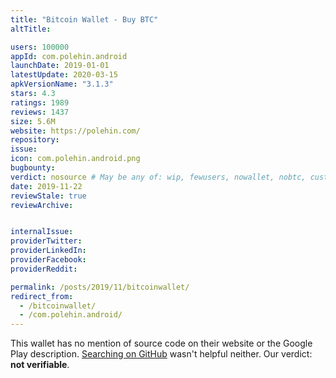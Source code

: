 ```yaml
---
title: "Bitcoin Wallet - Buy BTC"
altTitle: 

users: 100000
appId: com.polehin.android
launchDate: 2019-01-01
latestUpdate: 2020-03-15
apkVersionName: "3.1.3"
stars: 4.3
ratings: 1989
reviews: 1437
size: 5.6M
website: https://polehin.com/
repository: 
issue: 
icon: com.polehin.android.png
bugbounty: 
verdict: nosource # May be any of: wip, fewusers, nowallet, nobtc, custodial, nosource, nonverifiable, verifiable, bounty, defunct
date: 2019-11-22
reviewStale: true
reviewArchive:


internalIssue: 
providerTwitter: 
providerLinkedIn: 
providerFacebook: 
providerReddit: 

permalink: /posts/2019/11/bitcoinwallet/
redirect_from:
  - /bitcoinwallet/
  - /com.polehin.android/
---
```



This wallet has no mention of source code on their website or the Google Play
description.
[Searching on GitHub](https://github.com/search?q=com.polehin.android) wasn't
helpful neither. Our verdict: **not verifiable**.
